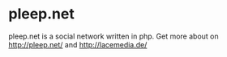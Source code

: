 pleep.net
=========

pleep.net is a social network written in php. Get more about on http://pleep.net/ and http://lacemedia.de/
